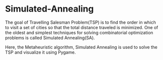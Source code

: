# Simulated-Annealing

The goal of Travelling Salesman Problem(TSP) is to find the order in which to visit a set of cities so that the total distance traveled is minimized.
One of the oldest and simplest techniques for solving combinatorial optimization problems is called Simulated Annealing(SA).

Here, the Metaheuristic algorithm, Simulated Annealing is used to solve the TSP and visualize it using Pygame.
